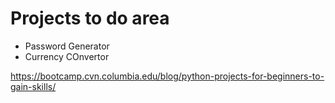 # Projects to do area 
- Password Generator
- Currency COnvertor

https://bootcamp.cvn.columbia.edu/blog/python-projects-for-beginners-to-gain-skills/
